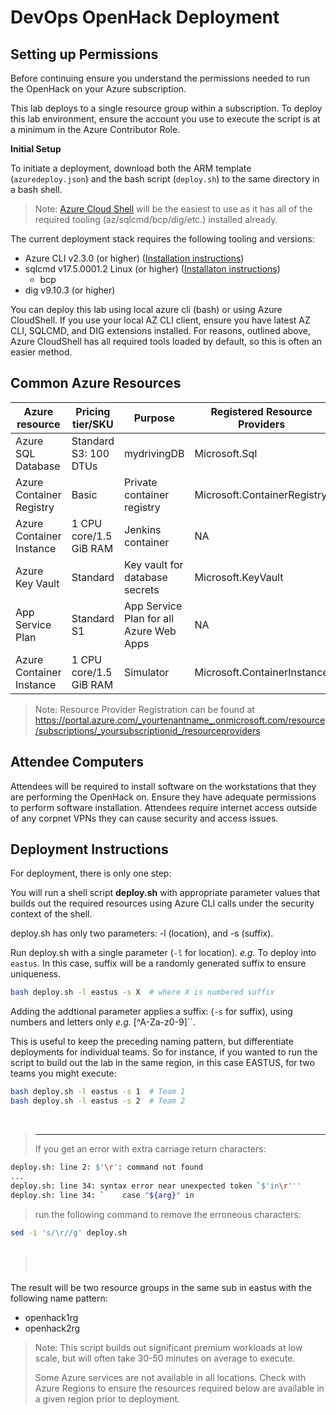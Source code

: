 # DevOps OpenHack Deployment

## Setting up Permissions

Before continuing ensure you understand the permissions needed to run the OpenHack on your Azure subscription.  

This lab deploys to a single resource group within a subscription.  To deploy this lab environment, ensure the account you use to execute the script is at a minimum in the Azure Contributor Role. 

**Initial Setup** 

To initiate a deployment, download both the ARM template (`azuredeploy.json`) and the bash script (`deploy.sh`) to the same directory in a bash shell.

> Note: [Azure Cloud Shell](https://docs.microsoft.com/azure/cloud-shell/overview) will be the easiest to use as it has all of the required tooling (az/sqlcmd/bcp/dig/etc.) installed already.

The current deployment stack requires the following tooling and versions:

- Azure CLI v2.3.0 (or higher) ([Installation instructions](https://docs.microsoft.com/en-us/cli/azure/install-azure-cli))
- sqlcmd v17.5.0001.2 Linux (or higher) ([Installaton instructions](https://docs.microsoft.com/en-us/sql/linux/sql-server-linux-setup-tools))
    - bcp
- dig v9.10.3 (or higher)

You can deploy this lab using local azure cli (bash) or using Azure CloudShell. If you use your local AZ CLI client, ensure you have latest AZ CLI, SQLCMD, and DIG extensions installed.  For reasons, outlined above, Azure CloudShell has all required tools loaded by default, so this is often an easier method. 

## Common Azure Resources 

| Azure resource           | Pricing tier/SKU       | Purpose                                 | Registered Resource Providers |
| ------------------------ | ---------------------- | --------------------------------------- | ----------------------------- |
| Azure SQL Database       | Standard S3: 100 DTUs  | mydrivingDB                             | Microsoft.Sql                 |
| Azure Container Registry | Basic                  | Private container registry              | Microsoft.ContainerRegistry   |
| Azure Container Instance | 1 CPU core/1.5 GiB RAM | Jenkins container                       | NA                            |
| Azure Key Vault          | Standard               | Key vault for database secrets          | Microsoft.KeyVault            |
| App Service Plan         | Standard S1            | App Service Plan for all Azure Web Apps | NA                            |
| Azure Container Instance | 1 CPU core/1.5 GiB RAM | Simulator                               | Microsoft.ContainerInstance   |

> Note:  Resource Provider Registration can be found at https://portal.azure.com/_yourtenantname_.onmicrosoft.com/resource/subscriptions/_yoursubscriptionid_/resourceproviders

## Attendee Computers

Attendees will be required to install software on the workstations that they are performing the OpenHack on. 
Ensure they have adequate permissions to perform software installation. 
Attendees require internet access outside of any corpnet VPNs they can cause security and access issues. 

## Deployment Instructions 

For deployment, there is only one step: 

You will run a shell script **deploy.sh** with appropriate parameter values that builds out the required resources using Azure CLI calls under the security context of the shell.  

deploy.sh has only two parameters: -l (location), and -s (suffix).   

Run deploy.sh with a single parameter (`-l` for location). *e.g.* To deploy into `eastus`.  In this case, suffix will be a randomly generated suffix to ensure uniqueness. 

```sh
bash deploy.sh -l eastus -s X  # where X is numbered suffix 

```
Adding the addtional parameter applies a suffix: (`-s` for suffix), using numbers and letters only *e.g.* [^A-Za-z0-9]``.

This is useful to keep the preceding naming pattern, but differentiate deployments for individual teams. So for instance, if you wanted to run the script to build out the lab in the same region, in this case EASTUS, for two teams you might execute:

```sh
bash deploy.sh -l eastus -s 1  # Team 1 
bash deploy.sh -l eastus -s 2  # Team 2
```

&nbsp;
> ---
> If you get an error with extra carriage return characters:
```sh
deploy.sh: line 2: $'\r': command not found
...
deploy.sh: line 34: syntax error near unexpected token `$'in\r'''
deploy.sh: line 34: `    case "${arg}" in
```
> run the following command to remove the erroneous characters: 
```sh
sed -i 's/\r//g' deploy.sh
```
> &nbsp;
> ---

The result will be two resource groups in the same sub in eastus with the following name pattern:
 - openhack1rg
 - openhack2rg

> Note: This script builds out significant premium workloads at low scale, but will often take 30-50 minutes on average to execute. 
> 
> Some Azure services are not available in all locations.  Check with Azure Regions to ensure the resources required below are available in a given region prior to deployment.
